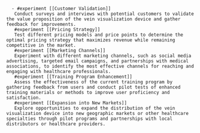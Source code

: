       - #experiment [[Customer Validation]]
       Conduct surveys and interviews with potential customers to validate the value proposition of the vein visualization device and gather feedback for improvements.
       #experiment [[Pricing Strategy]]
       Test different pricing models and price points to determine the optimal pricing strategy that maximizes revenue while remaining competitive in the market.
       #experiment [[Marketing Channels]]
       Experiment with different marketing channels, such as social media advertising, targeted email campaigns, and partnerships with medical associations, to identify the most effective channels for reaching and engaging with healthcare professionals.
       #experiment [[Training Program Enhancement]]
       Assess the effectiveness of the current training program by gathering feedback from users and conduct pilot tests of enhanced training materials or methods to improve user proficiency and satisfaction.
       #experiment [[Expansion into New Markets]]
       Explore opportunities to expand the distribution of the vein visualization device into new geographic markets or other healthcare specialties through pilot programs and partnerships with local distributors or healthcare providers.



